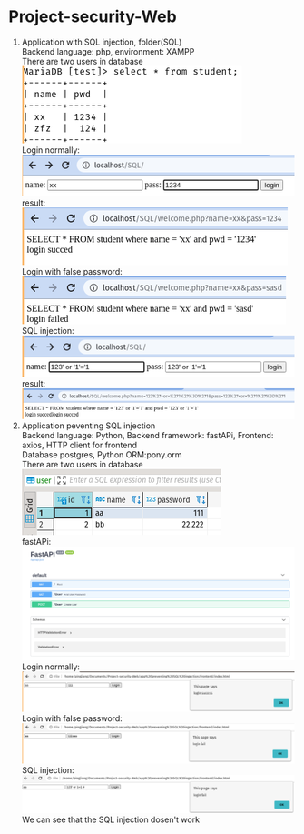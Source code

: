 # Project-security-Web
1. Application with SQL injection, folder(SQL)    
Backend language: php, environment: XAMPP  
There are two users in database  
![alt text](https://github.com/xiangpingjiang/Project-security-Web/blob/main/image/1.png)  
Login normally:  
![alt text](https://github.com/xiangpingjiang/Project-security-Web/blob/main/image/2.png)  
result:  
![alt text](https://github.com/xiangpingjiang/Project-security-Web/blob/main/image/3.png)  
Login with false password:  
![alt text](https://github.com/xiangpingjiang/Project-security-Web/blob/main/image/4.png)  
SQL injection:  
![alt text](https://github.com/xiangpingjiang/Project-security-Web/blob/main/image/5.png)  
result:  
![alt text](https://github.com/xiangpingjiang/Project-security-Web/blob/main/image/6.png)  
2. Application peventing SQL injection  
Backend language: Python, Backend framework: fastAPi, Frontend: axios, HTTP client  for frontend  
Database postgres, Python ORM:pony.orm    
There are two users in database  
![alt text](https://github.com/xiangpingjiang/Project-security-Web/blob/main/image/7.png)   
fastAPi:  
![alt text](https://github.com/xiangpingjiang/Project-security-Web/blob/main/image/8.png)   
Login normally:  
![alt text](https://github.com/xiangpingjiang/Project-security-Web/blob/main/image/9.png)  
Login with false password:  
![alt text](https://github.com/xiangpingjiang/Project-security-Web/blob/main/image/10.png)  
SQL injection:  
![alt text](https://github.com/xiangpingjiang/Project-security-Web/blob/main/image/11.png)  
We can see that the SQL injection dosen't work  

